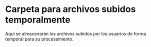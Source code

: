 # Carpeta para archivos subidos temporalmente
Aquí se almacenarán los archivos subidos por los usuarios de forma temporal para su procesamiento. 